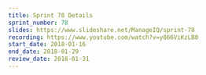 ```yaml
---
title: Sprint 78 Details
sprint_number: 78
slides: https://www.slideshare.net/ManageIQ/sprint-78
recording: https://www.youtube.com/watch?v=y866ViKzLB0
start_date: 2018-01-16
end_date: 2018-01-29
review_date: 2018-01-31
---
```

